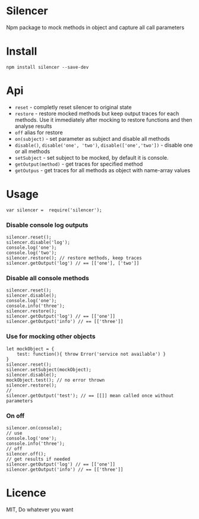 # Silencer
Npm package to mock methods in object and capture all call parameters

# Install

```
npm install silencer --save-dev
```

# Api
- `reset` - completly reset silencer to original state
- `restore` - restore mocked methods but keep output traces for each methods. Use it immediately after mocking to restore functions and then analyse results
- `off` alias for restore
- `on(subject)` - set parameter as subject and disable all methods
- `disable()`, `disable('one', 'two')`, `disable(['one','two'])` - disable one or all methods 
- `setSubject` - set subject to be mocked, by default it is console.
- `getOutput(method)` - get traces for specified method
- `getOutpus` - get traces for all methods as object with name-array values

# Usage

```
var silencer =  require('silencer');
```

### Disable console log outputs
```
silencer.reset();
silencer.disable('log');
console.log('one');
console.log('two');
silencer.restore(); // restore methods, keep traces
silencer.getOutput('log') // == [['one'], ['two']]
```
### Disable all console methods
```
silencer.reset();
silencer.disable();
console.log('one');
console.info('three');
silencer.restore();
silencer.getOutput('log') // == [['one']]
silencer.getOutput('info') // == [['three']]
```
### Use for mocking other objects
```
let mockObject = {
	test: function(){ throw Error('service not available') }
}
silencer.reset();
silencer.setSubject(mockObject);
silencer.disable();
mockObject.test(); // no error thrown
silencer.restore();
//
silencer.getOutput('test'); // == [[]] mean called once without parameters
```

### On off
```
silencer.on(console);
// use 
console.log('one');
console.info('three');
// off
silencer.off();
// get results if needed
silencer.getOutput('log') // == [['one']]
silencer.getOutput('info') // == [['three']]
```

# Licence

MIT, Do whatever you want